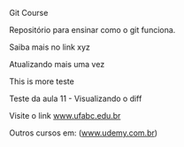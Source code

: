 Git Course

Repositório para ensinar como o git funciona.

Saiba mais no link xyz

Atualizando mais uma vez

This is more teste

Teste da aula 11 - Visualizando o diff

Visite o link www.ufabc.edu.br

Outros cursos em: (www.udemy.com.br)